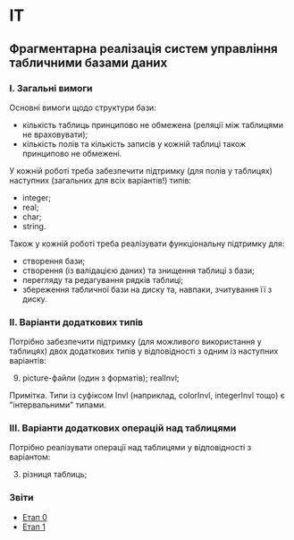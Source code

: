 # IT

## Фрагментарна реалізація систем управління табличними базами даних

### І. Загальні вимоги

Основні вимоги щодо структури бази:

- кількість таблиць принципово не обмежена (реляції між таблицями не враховувати);
- кількість полів та кількість записів у кожній таблиці також принципово не обмежені.

У кожній роботі треба забезпечити підтримку (для полів у таблицях) наступних (загальних для всіх варіантів!) типів:

- integer;
- real;
- char;
- string.

Також у кожній роботі треба реалізувати функціональну підтримку для:

- створення бази;
- створення (із валідацією даних) та знищення таблиці з бази;
- перегляду та редагування рядків таблиці;
- збереження табличної бази на диску та, навпаки, зчитування її з диску.

### ІІ. Варіанти додаткових типів

Потрібно забезпечити підтримку (для можливого використання у таблицях) двох додаткових типів у відповідності з одним із наступних варіантів:

9. picture-файли (один з форматів); realInvl;

Примiтка. Типи із суфіксом Invl (наприклад, colorInvl, integerInvl тощо) є "iнтервальними" типами.

### ІІІ. Варіанти додаткових операцiй над таблицями

Потрібно реалізувати операцiї над таблицями у відповідності з варіантом:

3. рiзниця таблиць;

### Звіти

- [Етап 0](https://github.com/DinaZavr16/IT/blob/main/docs/Step_1.md)
- [Етап 1](https://github.com/DinaZavr16/IT/blob/main/docs/Step_1.md)
